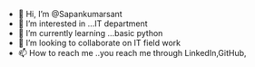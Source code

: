 - 👋 Hi, I’m @Sapankumarsant
- 👀 I’m interested in ...IT department 
- 🌱 I’m currently learning ...basic python 
- 💞️ I’m looking to collaborate on IT field work 
- 📫 How to reach me ..you reach me through LinkedIn,GitHub,


<!---
Sapankumarsant/Sapankumarsant is a ✨ special ✨ repository because its `README.md` (this file) appears on your GitHub profile.
You can click the Preview link to take a look at your changes.
--->
